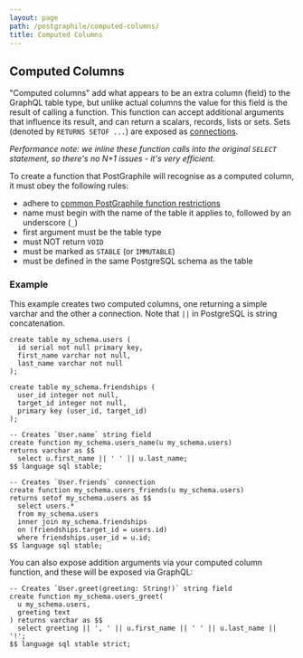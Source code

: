 ```yaml
---
layout: page
path: /postgraphile/computed-columns/
title: Computed Columns
---
```


## Computed Columns

"Computed columns" add what appears to be an extra column (field) to the
GraphQL table type, but unlike actual columns the value for this field is the
result of calling a function. This function can accept additional arguments
that influence its result, and can return a scalars, records, lists or sets.
Sets (denoted by `RETURNS SETOF ...`) are exposed as
[connections](/postgraphile/connections/).

_Performance note: we inline these function calls into the original `SELECT`
statement, so there's no N+1 issues - it's very efficient._

To create a function that PostGraphile will recognise as a computed column,
it must obey the following rules:

* adhere to [common PostGraphile function restrictions](/postgraphile/function-restrictions/)
* name must begin with the name of the table it applies to, followed by an underscore (`_`)
* first argument must be the table type
* must NOT return `VOID`
* must be marked as `STABLE` (or `IMMUTABLE`)
* must be defined in the same PostgreSQL schema as the table

### Example

This example creates two computed columns, one returning a simple varchar and
the other a connection. Note that `||` in PostgreSQL is string concatenation.

```sql{14-17,20-27}
create table my_schema.users (
  id serial not null primary key,
  first_name varchar not null,
  last_name varchar not null
);

create table my_schema.friendships (
  user_id integer not null,
  target_id integer not null,
  primary key (user_id, target_id)
);

-- Creates `User.name` string field
create function my_schema.users_name(u my_schema.users)
returns varchar as $$
  select u.first_name || ' ' || u.last_name;
$$ language sql stable;

-- Creates `User.friends` connection
create function my_schema.users_friends(u my_schema.users)
returns setof my_schema.users as $$
  select users.*
  from my_schema.users
  inner join my_schema.friendships
  on (friendships.target_id = users.id)
  where friendships.user_id = u.id;
$$ language sql stable;
```

You can also expose addition arguments via your computed column function, and these will be exposed via GraphQL:

```sql{1,4}
-- Creates `User.greet(greeting: String!)` string field
create function my_schema.users_greet(
  u my_schema.users,
  greeting text
) returns varchar as $$
  select greeting || ', ' || u.first_name || ' ' || u.last_name || '!';
$$ language sql stable strict;
```
